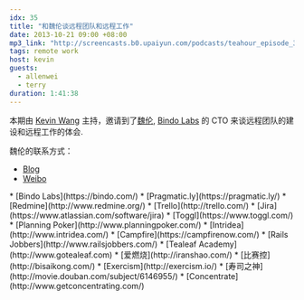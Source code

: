 ```yaml
---
idx: 35
title: "和魏伦谈远程团队和远程工作"
date: 2013-10-21 09:00 +08:00
mp3_link: "http://screencasts.b0.upaiyun.com/podcasts/teahour_episode_35.m4a"
tags: remote work
host: kevin
guests:
  - allenwei
  - terry
duration: 1:41:38
---
```


本期由 [Kevin Wang](http://www.twitter.com/knwang) 主持，邀请到了[魏伦](http://allenwei.cn), [Bindo Labs](https://bindo.com/) 的 CTO 来谈远程团队的建设和远程工作的体会.

魏伦的联系方式：

* [Blog](http://allenwei.cn)
* [Weibo](http://weibo.com/allenweiit)

<section class="notes" markdown="1">
* [Bindo Labs](https://bindo.com/)
* [Pragmatic.ly](https://pragmatic.ly/)
* [Redmine](http://www.redmine.org/)
* [Trello](http://trello.com/)
* [Jira](https://www.atlassian.com/software/jira)
* [Toggl](https://www.toggl.com/)
* [Planning Poker](http://www.planningpoker.com/)
* [Intridea](http://www.intridea.com/)
* [Campfire](https://campfirenow.com/)
* [Rails Jobbers](http://www.railsjobbers.com/)
* [Tealeaf Academy](http://www.gotealeaf.com)
* [爱燃烧](http://iranshao.com/)
* [比赛控](http://bisaikong.com/)
* [Exercism](http://exercism.io/)
* [寿司之神](http://movie.douban.com/subject/6146955/)
* [Concentrate](http://www.getconcentrating.com/)
</section>
